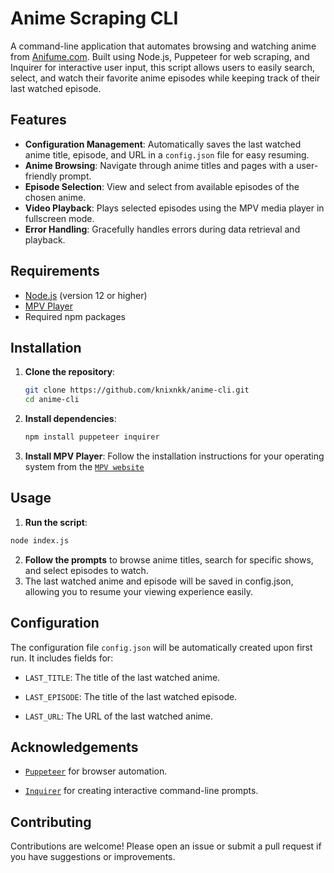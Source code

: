 # Anime Scraping CLI

A command-line application that automates browsing and watching anime from [Anifume.com](https://anifume.com). Built using Node.js, Puppeteer for web scraping, and Inquirer for interactive user input, this script allows users to easily search, select, and watch their favorite anime episodes while keeping track of their last watched episode.

## Features

- **Configuration Management**: Automatically saves the last watched anime title, episode, and URL in a `config.json` file for easy resuming.
- **Anime Browsing**: Navigate through anime titles and pages with a user-friendly prompt.
- **Episode Selection**: View and select from available episodes of the chosen anime.
- **Video Playback**: Plays selected episodes using the MPV media player in fullscreen mode.
- **Error Handling**: Gracefully handles errors during data retrieval and playback.

## Requirements

- [Node.js](https://nodejs.org/) (version 12 or higher)
- [MPV Player](https://mpv.io/)
- Required npm packages

## Installation

1. **Clone the repository**:
   ```bash
   git clone https://github.com/knixnkk/anime-cli.git
   cd anime-cli
   ```
2. **Install dependencies**:

   ```bash
   npm install puppeteer inquirer
   ```
3. **Install MPV Player**: Follow the installation instructions for your operating system from the [`MPV website`](https://mpv.io/)

## Usage
1. **Run the script**:

```bash
node index.js
```
2. **Follow the prompts** to browse anime titles, search for specific shows, and select episodes to watch.
3. The last watched anime and episode will be saved in config.json, allowing you to resume your viewing experience easily.

## Configuration
The configuration file `config.json` will be automatically created upon first run. It includes fields for:

- `LAST_TITLE`: The title of the last watched anime.
* `LAST_EPISODE`: The title of the last watched episode.
+ `LAST_URL`: The URL of the last watched anime.

## Acknowledgements
- [`Puppeteer`](https://github.com/puppeteer/puppeteer) for browser automation.
+ [`Inquirer`](https://github.com/SBoudrias/Inquirer.js) for creating interactive command-line prompts.

## Contributing
Contributions are welcome! Please open an issue or submit a pull request if you have suggestions or improvements.
